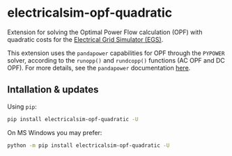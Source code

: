 # electricalsim-opf-quadratic

Extension for solving the Optimal Power Flow calculation (OPF) with quadratic costs for the [Electrical Grid Simulator (EGS)](https://github.com/aloytag/electrical-grid-simulator).

This extension uses the `pandapower` capabilities for OPF through the `PYPOWER` solver, according to the `runopp()` and `rundcopp()` functions (AC OPF and DC OPF). For more details, see the `pandapower` documentation [here](https://pandapower.readthedocs.io/en/latest/opf.html).

## Intallation & updates

Using `pip`:

```bash
pip install electricalsim-opf-quadratic -U
```

On MS Windows you may prefer:
```bash
python -m pip install electricalsim-opf-quadratic -U
```
